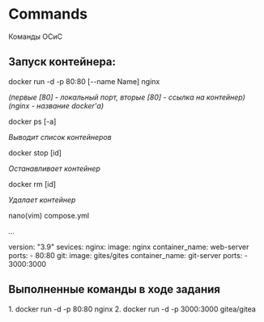 # Commands
Команды ОСиС

<h2><b>Запуск контейнера:</b></h2> 
docker run -d -p 80:80 [--name Name] nginx
<i><p>(первые [80] - локальный порт, вторые [80] - ссылка на контейнер) (nginx - название docker'а)</p></i>
<p></p>
<p>docker ps [-a]</p>
<i><p>Выводит список контейнеров</p></i>
<p></p>
<p>docker stop [id]</p>
<i><p>Останавливает контейнер</p></i>
<p></p>
<p>docker rm [id]</p>
<i><p>Удалает контейнер</p></i>
<p></p>
<p>nano(vim) compose.yml</p>
<i><p>...</p></i>

<body>
    <div>
    version: "3.9"
    sevices:
        nginx:
            image: nginx
            container_name: web-server
            ports:
              - 80:80
        git:
            image: gites/gites
            container_name: git-server
            ports:
              - 3000:3000
    </div>
</body>



<h2>Выполненные команды в ходе задания</h2>
1. docker run -d -p 80:80 nginx
2. docker run -d -p 3000:3000 gitea/gitea

